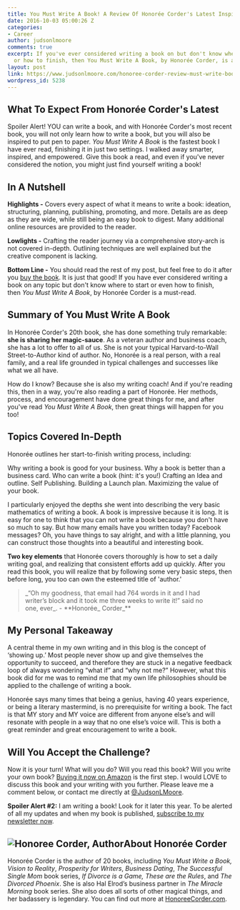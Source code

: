 ```yaml
---
title: You Must Write A Book! A Review Of Honorée Corder's Latest Inspiration
date: 2016-10-03 05:00:26 Z
categories:
- Career
author: judsonlmoore
comments: true
excerpt: If you've ever considered writing a book on but don't know where to start
  or how to finish, then You Must Write A Book, by Honorée Corder, is a must-read.
layout: post
link: https://www.judsonlmoore.com/honoree-corder-review-must-write-book/
wordpress_id: 5238
---
```


## What To Expect From Honorée Corder's Latest


Spoiler Alert! YOU can write a book, and with Honorée Corder's most recent book, you will not only learn how to write a book, but you will also be inspired to put pen to paper. _You Must Write A Book_ is the fastest book I have ever read, finishing it in just two settings. I walked away smarter, inspired, and empowered. Give this book a read, and even if you've never considered the notion, you might just find yourself writing a book!





## In A Nutshell


**Highlights -** Covers every aspect of what it means to write a book: ideation, structuring, planning, publishing, promoting, and more. Details are as deep as they are wide, while still being an easy book to digest. Many additional online resources are provided to the reader.

**Lowlights -** Crafting the reader journey via a comprehensive story-arch is not covered in-depth. Outlining techniques are well explained but the creative component is lacking.

**Bottom Line -** You should read the rest of my post, but feel free to do it after you [buy the book](https://www.judsonlmoore.com/get/honoree-corder-you-must-write-a-book/). It is just that good! If you have ever considered writing a book on any topic but don't know where to start or even how to finish, then _You Must Write A Book_, by Honorée Corder is a must-read.






## Summary of You Must Write A Book


In Honorée Corder's 20th book, she has done something truly remarkable: **she is sharing her magic-sauce**. As a veteran author and business coach, she has a lot to offer to all of us. She is not your typical Harvard-to-Wall Street-to-Author kind of author. No, Honorée is a real person, with a real family, and a real life grounded in typical challenges and successes like what we all have.

How do I know? Because she is also my writing coach! And if you're reading this, then in a way, you're also reading a part of Honorée. Her methods, process, and encouragement have done great things for me, and after you've read _You Must Write A Book_, then great things will happen for you too!


## Topics Covered In-Depth


Honorée outlines her start-to-finish writing process, including:


Why writing a book is good for your business.
Why a book is better than a business card.
Who can write a book (hint: it's you!)
Crafting an Idea and outline.
Self Publishing.
Building a Launch plan.
Maximizing the value of your book.


I particularly enjoyed the depths she went into describing the very basic mathematics of writing a book. A book is impressive because it is long. It is easy for one to think that you can not write a book because you don't have so much to say. But how many emails have you written today? Facebook messages? Oh, you have things to say alright, and with a little planning, you can construct those thoughts into a beautiful and interesting book.

**Two key elements** that Honorée covers thoroughly is how to set a daily writing goal, and realizing that consistent efforts add up quickly. After you read this book, you will realize that by following some very basic steps, then before long, you too can own the esteemed title of 'author.'


<blockquote>_“Oh my goodness, that email had 764 words in it and I had writer’s block and it took me three weeks to write it!” said no one, ever_. - **Honorée_ Corder_**</blockquote>




## My Personal Takeaway


A central theme in my own writing and in this blog is the concept of ‘showing up.’ Most people never show up and give themselves the opportunity to succeed, and therefore they are stuck in a negative feedback loop of always wondering “what if” and “why not me?” However, what this book did for me was to remind me that my own life philosophies should be applied to the challenge of writing a book.

Honorée says many times that being a genius, having 40 years experience, or being a literary mastermind, is no prerequisite for writing a book. The fact is that MY story and MY voice are different from anyone else’s and will resonate with people in a way that no one else’s voice will. This is both a great reminder and great encouragement to write a book.


## Will You Accept the Challenge?


Now it is your turn! What will you do? Will you read this book? Will you write your own book? [Buying it now on Amazon](https://www.judsonlmoore.com/get/honoree-corder-you-must-write-a-book/) is the first step. I would LOVE to discuss this book and your writing with you further. Please leave me a comment below, or contact me directly at [@JudsonLMoore](http://twitter.com/judsonlmoore).

**Spoiler Alert #2:** I am writing a book! Look for it later this year. To be alerted of all my updates and when my book is published, [subscribe to my newsletter now](https://www.judsonlmoore.com/subscribe/).


## ![Honoree Corder, Author](https://www.judsonlmoore.com/wp-content/uploads/2016/09/honoree-corder-headshot-e1474796598717-150x150.jpg)About Honorée Corder


Honorée Corder is the author of 20 books, including _You Must Write a Book, Vision to Reality_, _Prosperity for Writers_, _Business Dating_, _The Successful Single Mom_ book series, _If Divorce is a Game, These are the Rules_, and _The Divorced Phoenix_. She is also Hal Elrod’s business partner in _The Miracle Morning_ book series. She also does all sorts of other magical things, and her badassery is legendary. You can find out more at [HonoreeCorder.com](http://honoreecorder.com/).

